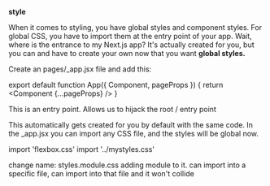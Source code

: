 
__style__

When it comes to styling, you have global styles and component styles. For global CSS, you have to import them at the entry point of your app. Wait, where is the entrance to my Next.js app? It's actually created for you, but you can and have to create your own now that you want **global styles.**

Create an pages/_app.jsx file and add this:

export default function App({ Component, pageProps }) {
  return <Component {...pageProps} />
}

This is an entry point.
Allows us to hijack the root / entry point

This automatically gets created for you by default with the same code. In the _app.jsx you can import any CSS file, and the styles will be global now.

import 'flexbox.css'
import '../mystyles.css'


change name:  styles.module.css
adding module to it.
can import into a specific file,
can import into that file and it won't collide